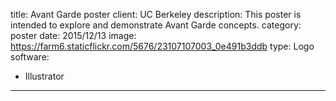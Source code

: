 title: Avant Garde poster
client: UC Berkeley
description: This poster is intended to explore and demonstrate Avant Garde concepts.
category: poster
date: 2015/12/13
image: https://farm6.staticflickr.com/5676/23107107003_0e491b3ddb
type: Logo
software:
- Illustrator
---
